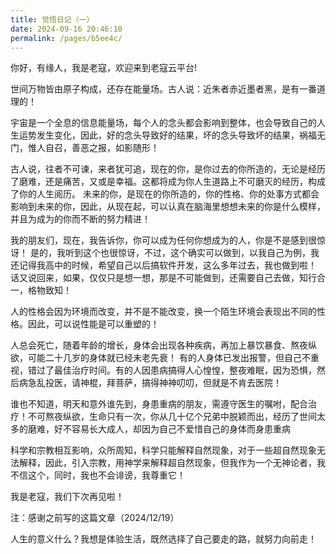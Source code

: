 ```yaml
---
title: 觉悟日记（一）
date: 2024-09-16 20:46:10
permalink: /pages/b5ee4c/
---
```


你好，有缘人，我是老寇，欢迎来到老寇云平台!

世间万物皆由原子构成，还存在能量场。古人说：近朱者赤近墨者黑，是有一番道理的！

宇宙是一个全息的信息能量场，每个人的念头都会影响到整体，也会导致自己的人生运势发生变化，因此，好的念头导致好的结果，坏的念头导致坏的结果，祸福无门，惟人自召，善恶之报，如影随形！

古人说，往者不可谏，来者犹可追，现在的你，是你过去的你所造的，无论是经历了磨难，还是痛苦，又或是幸福。这都将成为你人生道路上不可磨灭的经历，构成了你的人生阅历。
未来的你，是现在的你所造的，你的性格、你的处事方式都会影响到未来的你，因此，从现在起，可以认真在脑海里想想未来的你是什么模样，并且为成为的你而不断的努力精进！

我的朋友们，现在，我告诉你，你可以成为任何你想成为的人，你是不是感到很惊讶！
是的，我听到这个也很惊讶，不过，这个确实可以做到，以我自己为例，我还记得我高中的时候，希望自己以后搞软件开发，这么多年过去，我也做到啦！
话又说回来，如果，仅仅只是想一想，那是不可能做到，还需要自己去做，知行合一，格物致知！

人的性格会因为环境而改变，并不是不能改变，换一个陌生环境会表现出不同的性格。因此，可以说性能是可以重塑的！

人总会死亡，随着年龄的增长，身体会出现各种疾病，再加上暴饮暴食、熬夜纵欲，可能二十几岁的身体就已经未老先衰！
有的人身体已发出报警，但自己不重视，错过了最佳治疗时间。有的人因患病搞得人心惶惶，整夜难眠，因为恐惧，然后病急乱投医，请神棍，拜菩萨，搞得神神叨叨，但就是不肯去医院！

谁也不知道，明天和意外谁先到，身患重病的朋友，需遵守医生的嘱咐，配合治疗！不可熬夜纵欲，生命只有一次，你从几十亿个兄弟中脱颖而出，经历了世间太多的磨难，好不容易长大成人，却因为自己不爱惜自己的身体而身患重病

科学和宗教相互影响，众所周知，科学只能解释自然现象，对于一些超自然现象无法解释，因此，引入宗教，用神学来解释超自然现象，但我作为一个无神论者，我不信这个，同时，我也不会诽谤，我尊重它！

我是老寇，我们下次再见啦！

注：感谢之前写的这篇文章（2024/12/19）

人生的意义什么？我想是体验生活，既然选择了自己要走的路，就努力向前走！